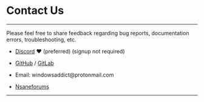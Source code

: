 # Contact Us

------------------------------------------------------------------------

Please feel free to share feedback regarding bug reports, documentation errors, troubleshooting, etc.

-   [Discord](https://discord.gg/gjJEfq7ux8) ❤️ (preferred) (signup not required)

-   [GitHub](https://github.com/massgravel/Microsoft-Activation-Scripts) / [GitLab](https://gitlab.com/massgrave/microsoft-activation-scripts)

-   Email: windowsaddict\@protonmail.com

-   [Nsaneforums](https://nsaneforums.com/topic/316668-microsoft-activation-scripts/)

------------------------------------------------------------------------
